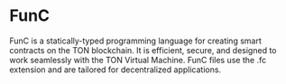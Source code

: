 # FunC
FunC is a statically-typed programming language for creating smart contracts on the TON blockchain. It is efficient, secure, and designed to work seamlessly with the TON Virtual Machine. FunC files use the .fc extension and are tailored for decentralized applications.
